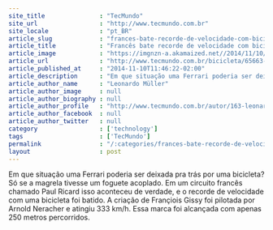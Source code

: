 ```yaml
---
site_title               : "TecMundo"
site_url                 : "http://www.tecmundo.com.br"
site_locale              : "pt_BR"
article_slug             : "frances-bate-recorde-de-velocidade-com-bicicleta-a-mais-de-300-km-h"
article_title            : "Francês bate recorde de velocidade com bicicleta a mais de 300 km/h"
article_image            : "https://imgnzn-a.akamaized.net//2014/11/10/10104449081070-t1200x480.jpg"
article_url              : "http://www.tecmundo.com.br/bicicleta/65663-frances-bate-recorde-velocidade-bicicleta-300-km-h.htm"
article_published_at     : "2014-11-10T11:46:22-02:00"
article_description      : "Em que situação uma Ferrari poderia ser deixada pra trás por uma bicicleta? Só se a magrela tivesse um foguete acoplado. Em um circuito francês chamado Paul Ricard isso aconteceu de verdade, e o recorde de velocidade com uma bicicleta foi batido. A criação de Françiois Gissy foi pilotada por Arnold Neracher e atingiu 333 km/h. Essa marca foi alcançada com apenas 250 metros percorridos."
article_author_name      : "Leonardo Müller"
article_author_image     : null
article_author_biography : null
article_author_profile   : "http://www.tecmundo.com.br/autor/163-leonardo-muller/"
article_author_facebook  : null
article_author_twitter   : null
category                 : ['technology']
tags                     : ['TecMundo']
permalink                : "/:categories/frances-bate-recorde-de-velocidade-com-bicicleta-a-mais-de-300-km-h/"
layout                   : post
---
```


Em que situação uma Ferrari poderia ser deixada pra trás por uma bicicleta? Só se a magrela tivesse um foguete acoplado. Em um circuito francês chamado Paul Ricard isso aconteceu de verdade, e o recorde de velocidade com uma bicicleta foi batido. A criação de Françiois Gissy foi pilotada por Arnold Neracher e atingiu 333 km/h. Essa marca foi alcançada com apenas 250 metros percorridos.
